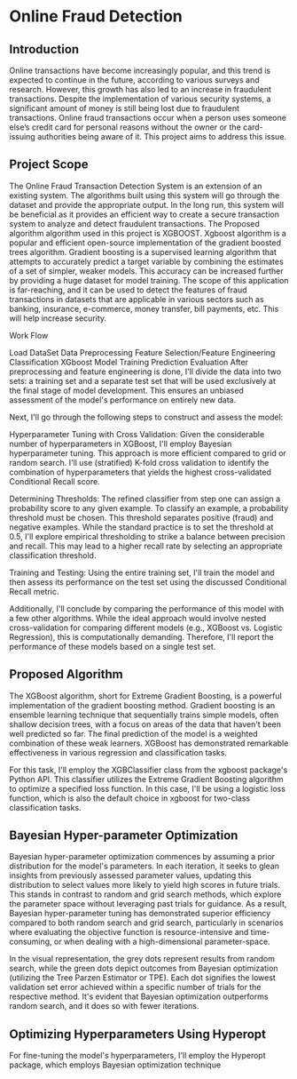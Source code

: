 # Online Fraud Detection

## Introduction

Online transactions have become increasingly popular, and this trend is expected to continue in the future, according to various surveys and research. However, this growth has also led to an increase in fraudulent transactions. Despite the implementation of various security systems, a significant amount of money is still being lost due to fraudulent transactions. Online fraud transactions occur when a person uses someone else’s credit card for personal reasons without the owner or the card-issuing authorities being aware of it. This project aims to address this issue.

## Project Scope

The Online Fraud Transaction Detection System is an extension of an existing system. The algorithms built using this system will go through the dataset and provide the appropriate output. In the long run, this system will be beneficial as it provides an efficient way to create a secure transaction system to analyze and detect fraudulent transactions. The Proposed algorithm algorithm used in this project is XGBOOST. Xgboost algorithm is a popular and efficient open-source implementation of the gradient boosted trees algorithm. Gradient boosting is a supervised learning algorithm that attempts to accurately predict a target variable by combining the estimates of a set of simpler, weaker models. This accuracy can be increased further by providing a huge dataset for model training. The scope of this application is far-reaching, and it can be used to detect the features of fraud transactions in datasets that are applicable in various sectors such as banking, insurance, e-commerce, money transfer, bill payments, etc. This will help increase security.

Work Flow

Load DataSet
Data Preprocessing
Feature Selection/Feature Engineering
Classification
XGboost Model Training
Prediction
Evaluation
After preprocessing and feature engineering is done, I'll divide the data into two sets: a training set and a separate test set that will be used exclusively at the final stage of model development. This ensures an unbiased assessment of the model's performance on entirely new data.

Next, I'll go through the following steps to construct and assess the model:

Hyperparameter Tuning with Cross Validation: Given the considerable number of hyperparameters in XGBoost, I'll employ Bayesian hyperparameter tuning. This approach is more efficient compared to grid or random search. I'll use (stratified) K-fold cross validation to identify the combination of hyperparameters that yields the highest cross-validated Conditional Recall score.

Determining Thresholds: The refined classifier from step one can assign a probability score to any given example. To classify an example, a probability threshold must be chosen. This threshold separates positive (fraud) and negative examples. While the standard practice is to set the threshold at 0.5, I'll explore empirical thresholding to strike a balance between precision and recall. This may lead to a higher recall rate by selecting an appropriate classification threshold.

Training and Testing: Using the entire training set, I'll train the model and then assess its performance on the test set using the discussed Conditional Recall metric.

Additionally, I'll conclude by comparing the performance of this model with a few other algorithms. While the ideal approach would involve nested cross-validation for comparing different models (e.g., XGBoost vs. Logistic Regression), this is computationally demanding. Therefore, I'll report the performance of these models based on a single test set.

## Proposed Algorithm

The XGBoost algorithm, short for Extreme Gradient Boosting, is a powerful implementation of the gradient boosting method. Gradient boosting is an ensemble learning technique that sequentially trains simple models, often shallow decision trees, with a focus on areas of the data that haven't been well predicted so far. The final prediction of the model is a weighted combination of these weak learners. XGBoost has demonstrated remarkable effectiveness in various regression and classification tasks.

For this task, I'll employ the XGBClassifier class from the xgboost package's Python API. This classifier utilizes the Extreme Gradient Boosting algorithm to optimize a specified loss function. In this case, I'll be using a logistic loss function, which is also the default choice in xgboost for two-class classification tasks.

## Bayesian Hyper-parameter Optimization

Bayesian hyper-parameter optimization commences by assuming a prior distribution for the model's parameters. In each iteration, it seeks to glean insights from previously assessed parameter values, updating this distribution to select values more likely to yield high scores in future trials. This stands in contrast to random and grid search methods, which explore the parameter space without leveraging past trials for guidance. As a result, Bayesian hyper-parameter tuning has demonstrated superior efficiency compared to both random search and grid search, particularly in scenarios where evaluating the objective function is resource-intensive and time-consuming, or when dealing with a high-dimensional parameter-space.

In the visual representation, the grey dots represent results from random search, while the green dots depict outcomes from Bayesian optimization (utilizing the Tree Parzen Estimator or TPE). Each dot signifies the lowest validation set error achieved within a specific number of trials for the respective method. It's evident that Bayesian optimization outperforms random search, and it does so with fewer iterations.

## Optimizing Hyperparameters Using Hyperopt

For fine-tuning the model's hyperparameters, I'll employ the Hyperopt package, which employs Bayesian optimization technique
